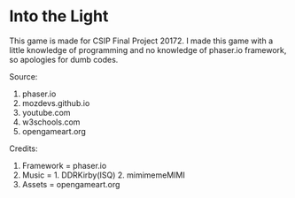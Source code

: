 # Into the Light

This game is made for CSIP Final Project 20172.
I made this game with a little knowledge of programming and no knowledge of phaser.io framework, so apologies for dumb codes.

Source:
  1. phaser.io
  2. mozdevs.github.io
  3. youtube.com
  4. w3schools.com
  5. opengameart.org

Credits:
  1. Framework = phaser.io
  2. Music = 1. DDRKirby(ISQ)
             2. mimimemeMIMI
  3. Assets = opengameart.org
